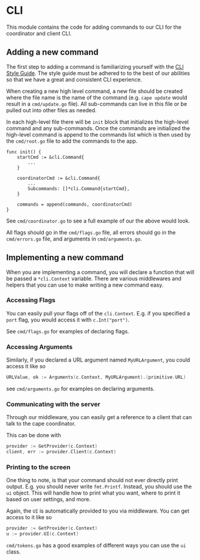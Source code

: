 # CLI

This module contains the code for adding commands to our CLI for the coordinator and client CLI.

## Adding a new command

The first step to adding a command is familiarizing yourself with the [CLI Style Guide](style-guide.md).
The style guide must be adhered to to the best of our abilities so that we have a great and consistent CLI experience.

When creating a new high level command, a new file should be created where the file name is the name of the command
(e.g. `cape update` would result in a `cmd/update.go` file).
All sub-commands can live in this file or be pulled out into other files as needed.

In each high-level file there will be `init` block that initializes the high-level command and any sub-commands.
Once the commands are initialized the high-level command is append to the commands list which is then used by the `cmd/root.go`
file to add the commands to the app.

```
func init() {
	startCmd := &cli.Command{
        ...
	}

	coordinatorCmd := &cli.Command{
        ...
		Subcommands: []*cli.Command{startCmd},
	}

	commands = append(commands, coordinatorCmd)
}
```

See `cmd/coordinator.go` to see a full example of our the above would look.

All flags should go in the `cmd/flags.go` file, all errors should go in the `cmd/errors.go` file, and
arguments in `cmd/arguments.go`.

## Implementing a new command

When you are implementing a command, you will declare a function that will be passed a `*cli.Context` variable.
There are various middlewares and helpers that you can use to make writing a new command easy.

### Accessing Flags

You can easily pull your flags off of the `cli.Context`. E.g. if you specified a `port` flag, you would
access it with `c.Int("port")`.

See `cmd/flags.go` for examples of declaring flags.

### Accessing Arguments

Similarly, if you declared a URL argument named `MyURLArgument`, you could access it like so

```go
URLValue, ok := Arguments(c.Context, MyURLArgument).(primitive.URL)
```

see `cmd/arguments.go` for examples on declaring arguments.

### Communicating with the server

Through our middleware, you can easily get a reference to a client that can talk to the cape coordinator.

This can be done with

```go
provider := GetProvider(c.Context)
client, err := provider.Client(c.Context)
```

### Printing to the screen

One thing to note, is that your command should not ever directly print output. E.g. you should never write `fmt.Printf`.
Instead, you should use the `ui` object. This will handle how to print what you want, where to print it based on user settings,
and more.

Again, the `UI` is automatically provided to you via middleware. You can get access to it like so

```go
provider := GetProvider(c.Context)
u := provider.UI(c.Context)
```

`cmd/tokens.go` has a good examples of different ways you can use the `ui` class.
